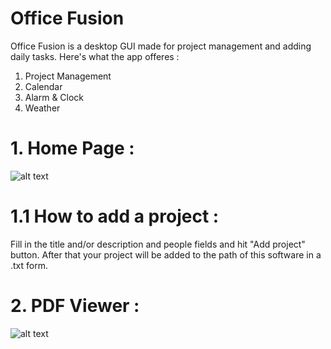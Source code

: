 # Office Fusion

Office Fusion is a desktop GUI made for project management and adding daily tasks. Here's what the app offeres : 

1. Project Management
2. Calendar
3. Alarm & Clock
4. Weather


# 1. Home Page : 

![alt text](https://github.com/nikolakosticc/officefusion_1.0/blob/main/images/home.png)

# 1.1 How to add a project : 

Fill in the title and/or description and people fields and hit "Add project" button.
After that your project will be added to the path of this software in a .txt form.


# 2. PDF Viewer : 

![alt text](https://github.com/nikolakosticc/officefusion_1.0/blob/main/images/pdf_viewer.png)
